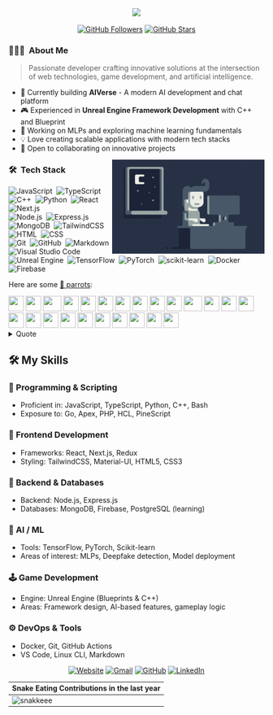 <p align="center">
  <a href="https://github.com/DenverCoder1/readme-typing-svg">
    <img src="https://readme-typing-svg.herokuapp.com?lines=Hello!+I'm+Joydip+Chakraborty;Full+Stack+Web+Developer;Freelancer;GameDev%20|%20AI%20|%20ML%20Enthusiast;Always%20learning%20new%20things&center=true&width=380&height=45&color=777777">
  </a>
</p>




<div align="Center">
  
[![GitHub Followers](https://img.shields.io/github/followers/CtorW?label=Follow&style=social)](https://github.com/xyonx)
[![GitHub Stars](https://img.shields.io/github/stars/CtorW?style=social)](https://github.com/xyonx)
</div>

### 👨🏻‍💻 &nbsp;About Me


> Passionate developer crafting innovative solutions at the intersection of web technologies, game development, and artificial intelligence.

- 🔭 Currently building **AIVerse** - A modern AI development and chat platform
- 🎮 Experienced in **Unreal Engine Framework Development** with C++ and Blueprint
- 🌱 Working on MLPs and exploring machine learning fundamentals
- 💡 Love creating scalable applications with modern tech stacks
- 🤝 Open to collaborating on innovative projects

<img alt="Night Coding" src="https://raw.githubusercontent.com/AVS1508/AVS1508/master/assets/Night-Coding.gif" align="right"/>

### 🛠 &nbsp;Tech Stack

![JavaScript](https://img.shields.io/badge/-JavaScript-05122A?style=flat&logo=javascript)&nbsp;
![TypeScript](https://img.shields.io/badge/-TypeScript-05122A?style=flat&logo=typescript)&nbsp;
![C++](https://img.shields.io/badge/-C++-05122A?style=flat&logo=C%2B%2B&logoColor=00599C)&nbsp;
![Python](https://img.shields.io/badge/-Python-05122A?style=flat&logo=python)&nbsp;
![React](https://img.shields.io/badge/-React-05122A?style=flat&logo=react)&nbsp;
![Next.js](https://img.shields.io/badge/-Next.js-05122A?style=flat&logo=next.js)&nbsp;\
![Node.js](https://img.shields.io/badge/-Node.js-05122A?style=flat&logo=node.js)&nbsp;
![Express.js](https://img.shields.io/badge/-Express.js-05122A?style=flat&logo=express)&nbsp;
![MongoDB](https://img.shields.io/badge/-MongoDB-05122A?style=flat&logo=mongodb)&nbsp;
![TailwindCSS](https://img.shields.io/badge/-TailwindCSS-05122A?style=flat&logo=tailwindcss)&nbsp;
![HTML](https://img.shields.io/badge/-HTML-05122A?style=flat&logo=HTML5)&nbsp;
![CSS](https://img.shields.io/badge/-CSS-05122A?style=flat&logo=CSS3&logoColor=1572B6)&nbsp;\
![Git](https://img.shields.io/badge/-Git-05122A?style=flat&logo=git)&nbsp;
![GitHub](https://img.shields.io/badge/-GitHub-05122A?style=flat&logo=github)&nbsp;
![Markdown](https://img.shields.io/badge/-Markdown-05122A?style=flat&logo=markdown)&nbsp;
![Visual Studio Code](https://img.shields.io/badge/-Visual%20Studio%20Code-05122A?style=flat&logo=visual-studio-code&logoColor=007ACC)&nbsp;\
![Unreal Engine](https://img.shields.io/badge/-Unreal%20Engine-05122A?style=flat&logo=unreal-engine)&nbsp;
![TensorFlow](https://img.shields.io/badge/-TensorFlow-05122A?style=flat&logo=tensorflow)&nbsp;
![PyTorch](https://img.shields.io/badge/-PyTorch-05122A?style=flat&logo=pytorch)&nbsp;
![scikit-learn](https://img.shields.io/badge/-scikit--learn-05122A?style=flat&logo=scikit-learn)&nbsp;
![Docker](https://img.shields.io/badge/-Docker-05122A?style=flat&logo=docker)&nbsp;
![Firebase](https://img.shields.io/badge/-Firebase-05122A?style=flat&logo=firebase)


Here are some [🦜 parrots](https://cultofthepartyparrot.com):

<div>
    <img src="https://cultofthepartyparrot.com/parrots/hd/githubparrot.gif" width="30" height="30"/>
    <img src="https://cultofthepartyparrot.com/flags/hd/indiaparrot.gif" width="30" height="30"/>
    <img src="https://cultofthepartyparrot.com/parrots/asyncparrot.gif" width="36" height="30"/>
    <img src="https://cultofthepartyparrot.com/parrots/exceptionallyfastparrot.gif" width="30" height="30"/>
    <img src="https://cultofthepartyparrot.com/parrots/hd/60fpsparrot.gif" width="30" height="30"/>
    <img src="https://cultofthepartyparrot.com/parrots/hd/jumpingparrot.gif" width="30" height="30"/>
    <img src="https://cultofthepartyparrot.com/parrots/hd/opensourceparrot.gif" width="30" height="30"/>
    <img src="https://cultofthepartyparrot.com/parrots/hd/dealwithitnowparrot.gif" width="30" height="30"/>
    <img src="https://cultofthepartyparrot.com/parrots/hd/hypnoparrotlight.gif" width="30" height="30"/>
    <img src="https://cultofthepartyparrot.com/parrots/databaseparrot.gif" width="30" height="30"/>
    <img src="https://cultofthepartyparrot.com/parrots/fixparrot.gif" width="36" height="30"/>
    <img src="https://cultofthepartyparrot.com/parrots/hd/laptop_parrot.gif" width="30" height="30"/>
    <img src="https://cultofthepartyparrot.com/parrots/hd/spinningparrot.gif" width="30" height="30"/>
    <img src="https://cultofthepartyparrot.com/parrots/hd/levitationparrot.gif" width="30" height="30"/>
    <img src="https://cultofthepartyparrot.com/parrots/hd/meldparrot.gif" width="30" height="30"/>
    <img src="https://cultofthepartyparrot.com/parrots/slomoparrot.gif" width="30" height="30"/>
    <img src="https://cultofthepartyparrot.com/parrots/hd/moonwalkingparrot.gif" width="30" height="30"/>
    <img src="https://cultofthepartyparrot.com/parrots/hd/stableparrot.gif" width="30" height="30"/>
    <img src="https://cultofthepartyparrot.com/parrots/hd/scienceparrot.gif" width="30" height="30"/>
    <img src="https://cultofthepartyparrot.com/parrots/hd/pirateparrot.gif" width="30" height="30"/>
    <img src="https://cultofthepartyparrot.com/parrots/hd/footballparrot.gif" width="30" height="30"/>
    <img src="https://cultofthepartyparrot.com/parrots/hd/illuminatiparrot.gif" width="30" height="30"/>
    <img src="https://cultofthepartyparrot.com/parrots/hd/hypnoparrotdark.gif" width="30" height="30"/>
    <img src="https://cultofthepartyparrot.com/parrots/hd/mustacheparrot.gif" width="30" height="30"/>
</div>

<details>
  <summary>Quote</summary>
  <br>
  One of my favourite quotes
  <blockquote>
    “Can I say something? Um, I’m the type of person that if you ask me a question and I don’t know the answer, I’m gonna tell you that I don’t know. But I bet you what, I know how to find the answer and I will find the answer.”
    <br><strong>Chris Gardner interpreted by Will Smith in the movie "Pursuit of Happyness" (2006)</strong>
  </blockquote>
</details>


## 🛠️ My Skills

### 🧠 Programming & Scripting
- Proficient in: JavaScript, TypeScript, Python, C++, Bash
- Exposure to: Go, Apex, PHP, HCL, PineScript

### 🎨 Frontend Development
- Frameworks: React, Next.js, Redux
- Styling: TailwindCSS, Material-UI, HTML5, CSS3

### 🧩 Backend & Databases
- Backend: Node.js, Express.js
- Databases: MongoDB, Firebase, PostgreSQL (learning)

### 🧠 AI / ML
- Tools: TensorFlow, PyTorch, Scikit-learn
- Areas of interest: MLPs, Deepfake detection, Model deployment

### 🕹 Game Development
- Engine: Unreal Engine (Blueprints & C++)
- Areas: Framework design, AI-based features, gameplay logic

### ⚙ DevOps & Tools
- Docker, Git, GitHub Actions
- VS Code, Linux CLI, Markdown



<p align="center">
  <a href="https://joycodes.tech/"><img src="https://img.icons8.com/bubbles/50/000000/web.png" alt="Website"/></a>
	<a href="mailto:joydip.chakraborty.cs@gmail.com"><img src="https://img.icons8.com/bubbles/50/000000/gmail.png" alt="Gmail"/></a>
	<a href="https://github.com/xyonx"><img src="https://img.icons8.com/bubbles/50/000000/github.png" alt="GitHub"/></a>
	<a href="https://www.linkedin.com/in/joydip-chakraborty/"><img src="https://img.icons8.com/bubbles/50/000000/linkedin.png" alt="LinkedIn"/></a>
	
</p>


| Snake Eating Contributions in the last year |
| ------------------------------------------|
| ![snakkeee](https://github.com/user-attachments/assets/767354e9-fe1e-4009-b421-2f49388bfda5) | 




